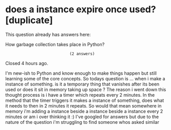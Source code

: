 
# does a instance expire once used? [duplicate]







This question already has answers here:
                        
                    



How garbage collection takes place in Python?

                                (2 answers)
                            

Closed 4 hours ago.



I'm new-ish to Python and know enough to make things happen but still learning some of the core concepts.
So todays question is ... when i make a instance of something. is it a temporary thing that vanishes after its been used or does it sit in memory taking up space ?
The reason i went down this thought process is i have a timer which repeats every 2 minutes. In the method that the timer triggers it makes a instance of something, does what it needs to then in 2 minutes it repeats. So would that mean somewhere in memory i'm adding a instance beside a instance beside a instance every 2 minutes or am i over thinking it :)
I've googled for answers but due to the nature of the question i'm struggling to find someone whos asked similar

        